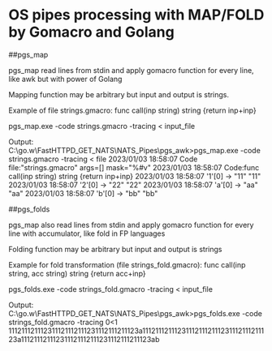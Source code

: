 # OS pipes processing with MAP/FOLD by Gomacro and Golang

##pgs_map 

pgs_map read lines from stdin and apply gomacro function for every line, like awk but with power of Golang

Mapping function may be arbitrary but input and output is strings.  

Example of file strings.gmacro: 
 func call(inp string) string {return inp+inp}

pgs_map.exe -code strings.gmacro -tracing  < input_file

Output:
 C:\go.w\FastHTTPD_GET_NATS\NATS_Pipes\pgs_awk>pgs_map.exe -code strings.gmacro -tracing < file
2023/01/03 18:58:07 Code file:"strings.gmacro" args=[] mask="%#v" 
2023/01/03 18:58:07 Code:func call(inp string) string {return inp+inp}
2023/01/03 18:58:07 '1'[0] -> "11"
"11"
2023/01/03 18:58:07 '2'[0] -> "22"
"22"
2023/01/03 18:58:07 'a'[0] -> "aa"
"aa"
2023/01/03 18:58:07 'b'[0] -> "bb"
"bb" 

##pgs_folds

pgs_map also read lines from stdin and apply gomacro function for every line with accumulator, like fold in FP languages

Folding function may be arbitrary but input and output is strings

Example for fold transformation (file strings_fold.gmacro):
 func call(inp string, acc string) string {return acc+inp}

pgs_folds.exe -code strings_fold.gmacro -tracing < input_file

Output:
 C:\go.w\FastHTTPD_GET_NATS\NATS_Pipes\pgs_awk>pgs_folds.exe -code strings_fold.gmacro -tracing  0<1 
 111211121112311121112111231112111211123a111211121112311121112111231112111211123a111211121112311121112111231112111211123ab

